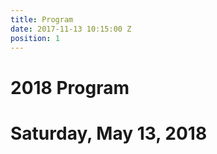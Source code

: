 ```yaml
---
title: Program
date: 2017-11-13 10:15:00 Z
position: 1
---
```


# 2018 Program

# Saturday, May 13, 2018